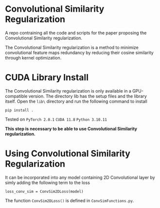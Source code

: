 # Convolutional Similarity Regularization
A repo contraining all the code and scripts for the paper proposing the Convolutional Similarity regularization.

The Convolutional Similarity regularization is a method to minimize convolutional feature maps redundancy by reducing their cosine similarity through kernel optimization.

# CUDA Library Install
The Convolutional Similarity regularization is only available in a GPU-compatible version. The directory lib has the setup files and the library itself. Open the `lib\` directory and run the following command to install

`pip install .`

Tested on
`PyTorch 2.0.1`
`CUDA 11.8`
`Python 3.10.11`

**This step is necessary to be able to use Convolutional Similarity regularization.**

# Using Convolutional Similarity Regularization

It can be incorporated into any model containing 2D Convolutional layer by simly adding the following term to the loss

`loss_conv_sim = ConvSim2DLoss(model)`

The function `ConvSim2DLoss()` is defined in `ConvSimFunctions.py`.

